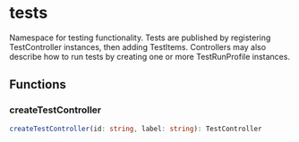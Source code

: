 # tests

Namespace for testing functionality. Tests are published by registering TestController instances, then adding TestItems. Controllers may also describe how to run tests by creating one or more TestRunProfile instances.

## Functions

### createTestController

```typescript
createTestController(id: string, label: string): TestController
```

[TestController]: TestController.md
